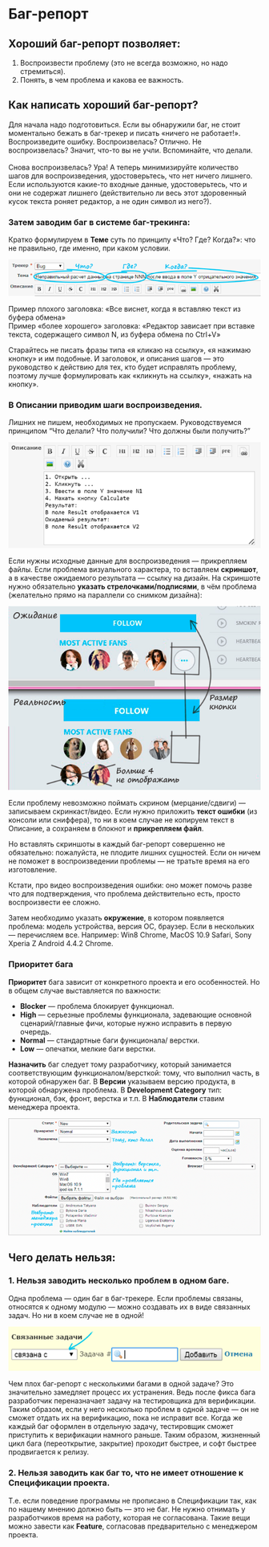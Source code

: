 # Баг-репорт

## &#x20;Хороший баг-репорт позволяет:

1. Воспроизвести проблему (это не всегда возможно, но надо стремиться).
2. Понять, в чем проблема и какова ее важность.

## &#x20;Как написать хороший баг-репорт?

Для начала надо подготовиться. Если вы обнаружили баг, не стоит моментально бежать в баг-трекер и писать «ничего не работает!». Воспроизведите ошибку. Воспроизвелась? Отлично. Не воспроизвелась? Значит, что-то вы не учли. Вспоминайте, что делали.\
\
Снова воспроизвелась? Ура! А теперь минимизируйте количество шагов для воспроизведения, удостоверьтесь, что нет ничего лишнего.\
Если используются какие-то входные данные, удостоверьтесь, что и они не содержат лишнего (действительно ли весь этот здоровенный кусок текста роняет редактор, а не один символ из него?).

### Затем заводим баг в системе баг-трекинга:

Кратко формулируем в **Теме** суть по принципу «Что? Где? Когда?»: что не правильно, где именно, при каком условии.

![](<../.gitbook/assets/image (1).png>)

Пример плохого заголовка: «Все виснет, когда я вставляю текст из буфера обмена»\
Пример «более хорошего» заголовка: «Редактор зависает при вставке текста, содержащего символ N, из буфера обмена по Ctrl+V»

Старайтесь не писать фразы типа «я кликаю на ссылку», «я нажимаю кнопку» и им подобные. И заголовок, и описания шагов — это руководство к действию для тех, кто будет исправлять проблему, поэтому лучше формулировать как «кликнуть на ссылку», «нажать на кнопку».

### В **Описании** приводим шаги воспроизведения.

&#x20;Лишних не пишем, необходимых не пропускаем. Руководствуемся принципом “Что делали? Что получили? Что должны были получить?”

![](<../.gitbook/assets/image (2).png>)

Если нужны исходные данные для воспроизведения — прикрепляем файлы. Если проблема визуального характера, то вставляем **скриншот**, а в качестве ожидаемого результата — ссылку на дизайн. На скриншоте нужно обязательно **указать стрелочками/подписями**, в чём проблема (желательно прямо на параллели со снимком дизайна):

![](<../.gitbook/assets/image (3) (1).png>)

Если проблему невозможно поймать скрином (мерцание/сдвиги) — записываем скринкаст/видео. Если нужно приложить **текст ошибки** (из консоли или сниффера), то ни в коем случае не копируем текст в Описание, а сохраняем в блокнот и **прикрепляем файл**.

Но вставлять скриншоты в каждый баг-репорт совершенно не обязательно: пожалуйста, не плодите лишних сущностей. Если он ничем не поможет в воспроизведении проблемы — не тратьте время на его изготовление.

Кстати, про видео воспроизведения ошибки: оно может помочь разве что для подтверждения, что проблема действительно есть, просто воспроизвести ее сложно.

Затем необходимо указать **окружение**, в котором появляется проблема: модель устройства, версия ОС, браузер. Если в нескольких — перечисляем все. Например: Win8 Chrome, MacOS 10.9 Safari, Sony Xperia Z Android 4.4.2 Chrome.

### **Приоритет** бага

**Приоритет** бага зависит от конкретного проекта и его особенностей. Но в общем случае выставляется по важности:

* **Blocker** — проблема блокирует функционал.
* **High** — серьезные проблемы функционала, задевающие основной сценарий/главные фичи, которые нужно исправить в первую очередь.
* **Normal** — стандартные баги функционала/ верстки.
* **Low** — опечатки, мелкие баги верстки.

**Назначить** баг следует тому разработчику, который занимается соответствующим функционалом/версткой: тому, что выполнил часть, в которой обнаружен баг. В **Версии** указываем версию продукта, в которой обнаружена проблема. В **Development Category** тип: функционал, бэк, фронт, верстка и т.п. В **Наблюдатели** ставим менеджера проекта.

![](<../.gitbook/assets/image (4).png>)

## Чего делать нельзя:

### **1. Нельзя заводить несколько проблем в одном баге.**

Одна проблема — один баг в баг-трекере. Если проблемы связаны, относятся к одному модулю — можно создавать их в виде связанных задач. Но ни в коем случае не в одной!

![](<../.gitbook/assets/image (5).png>)

Чем плох баг-репорт с несколькими багами в одной задаче? Это значительно замедляет процесс их устранения. Ведь после фикса бага разработчик переназначает задачу на тестировщика для верификации. Таким образом, если у него несколько проблем в одной задаче — он не сможет отдать их на верификацию, пока не исправит все. Когда же каждый баг оформлен в отдельную задачу, тестировщик сможет приступить к верификации намного раньше. Таким образом, жизненный цикл бага (переоткрытие, закрытие) проходит быстрее, и софт быстрее продвигается к релизу.

### **2. Нельзя заводить как баг то, что не имеет отношение к Спецификации проекта.**

Т.е. если поведение программы не прописано в Спецификации так, как по нашему мнению должно быть — это не баг. Не нужно отнимать у разработчиков время на работу, которая не согласована. Такие вещи можно завести как **Feature**, согласовав предварительно с менеджером проекта.
